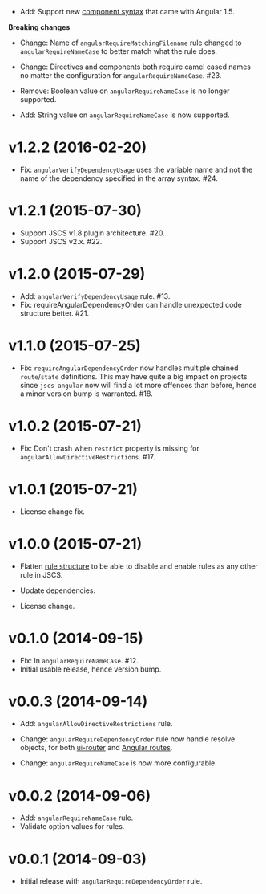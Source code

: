- Add: Support new [component syntax](components) that came with Angular 1.5.

**Breaking changes**

- Change: Name of `angularRequireMatchingFilename` rule changed to `angularRequireNameCase` to
  better match what the rule does.
- Change: Directives and components both require camel cased names no matter the configuration for
  `angularRequireNameCase`. #23.
- Remove: Boolean value on `angularRequireNameCase` is no longer supported.
- Add: String value on `angularRequireNameCase` is now supported.

  [components]: https://docs.angularjs.org/guide/component

# v1.2.2 (2016-02-20)

- Fix: `angularVerifyDependencyUsage` uses the variable name and not the name of the dependency
  specified in the array syntax. #24.

# v1.2.1 (2015-07-30)

- Support JSCS v1.8 plugin architecture. #20.
- Support JSCS v2.x. #22.

# v1.2.0 (2015-07-29)

- Add: `angularVerifyDependencyUsage` rule. #13.
- Fix: requireAngularDependencyOrder can handle unexpected code structure better. #21.

# v1.1.0 (2015-07-25)

- Fix: `requireAngularDependencyOrder` now handles multiple chained `route`/`state`
  definitions. This may have quite a big impact on projects since `jscs-angular` now will
  find a lot more offences than before, hence a minor version bump is warranted. #18.

# v1.0.2 (2015-07-21)

- Fix: Don't crash when `restrict` property is missing for `angularAllowDirectiveRestrictions`. #17.

# v1.0.1 (2015-07-21)

- License change fix.

# v1.0.0 (2015-07-21)

- Flatten [rule structure](flatten-link) to be able to disable and enable rules as any other rule in JSCS.
- Update dependencies.
- License change.

  [flatten-link]: https://github.com/tregusti/jscs-angular/commit/2e9336586e72ef4448370e245deceb9d90d82a73

# v0.1.0 (2014-09-15)

- Fix: In `angularRequireNameCase`. #12.
- Initial usable release, hence version bump.

# v0.0.3 (2014-09-14)

- Add: `angularAllowDirectiveRestrictions` rule.
- Change: `angularRequireDependencyOrder` rule now handle resolve objects, for both
  [ui-router][ui-router] and [Angular routes][ng-route].
- Change: `angularRequireNameCase` is now more configurable.

  [ng-route]: https://docs.angularjs.org/tutorial/step_07
  [ui-router]: http://angular-ui.github.io/ui-router/

# v0.0.2 (2014-09-06)

- Add: `angularRequireNameCase` rule.
- Validate option values for rules.

# v0.0.1 (2014-09-03)

- Initial release with `angularRequireDependencyOrder` rule.
